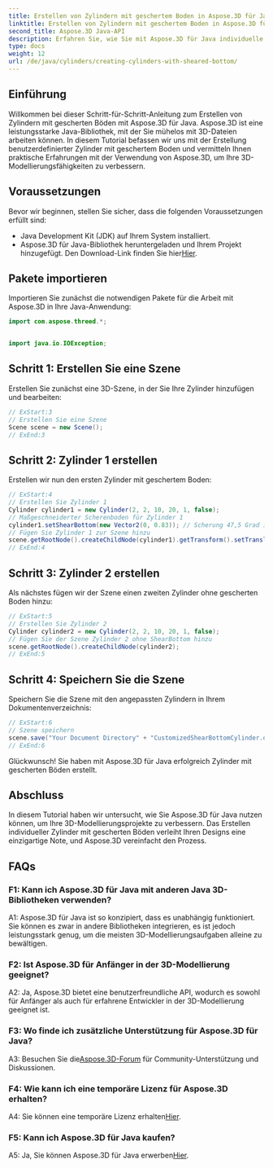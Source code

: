 ```yaml
---
title: Erstellen von Zylindern mit geschertem Boden in Aspose.3D für Java
linktitle: Erstellen von Zylindern mit geschertem Boden in Aspose.3D für Java
second_title: Aspose.3D Java-API
description: Erfahren Sie, wie Sie mit Aspose.3D für Java individuelle Zylinder mit gescherten Böden erstellen. Verbessern Sie Ihre 3D-Modellierungsfähigkeiten mit dieser Schritt-für-Schritt-Anleitung.
type: docs
weight: 12
url: /de/java/cylinders/creating-cylinders-with-sheared-bottom/
---
```

## Einführung

Willkommen bei dieser Schritt-für-Schritt-Anleitung zum Erstellen von Zylindern mit gescherten Böden mit Aspose.3D für Java. Aspose.3D ist eine leistungsstarke Java-Bibliothek, mit der Sie mühelos mit 3D-Dateien arbeiten können. In diesem Tutorial befassen wir uns mit der Erstellung benutzerdefinierter Zylinder mit geschertem Boden und vermitteln Ihnen praktische Erfahrungen mit der Verwendung von Aspose.3D, um Ihre 3D-Modellierungsfähigkeiten zu verbessern.

## Voraussetzungen

Bevor wir beginnen, stellen Sie sicher, dass die folgenden Voraussetzungen erfüllt sind:
- Java Development Kit (JDK) auf Ihrem System installiert.
-  Aspose.3D für Java-Bibliothek heruntergeladen und Ihrem Projekt hinzugefügt. Den Download-Link finden Sie hier[Hier](https://releases.aspose.com/3d/java/).

## Pakete importieren

Importieren Sie zunächst die notwendigen Pakete für die Arbeit mit Aspose.3D in Ihre Java-Anwendung:
```java
import com.aspose.threed.*;


import java.io.IOException;
```

## Schritt 1: Erstellen Sie eine Szene

Erstellen Sie zunächst eine 3D-Szene, in der Sie Ihre Zylinder hinzufügen und bearbeiten:
```java
// ExStart:3
// Erstellen Sie eine Szene
Scene scene = new Scene();
// ExEnd:3
```

## Schritt 2: Zylinder 1 erstellen

Erstellen wir nun den ersten Zylinder mit geschertem Boden:
```java
// ExStart:4
// Erstellen Sie Zylinder 1
Cylinder cylinder1 = new Cylinder(2, 2, 10, 20, 1, false);
// Maßgeschneiderter Scherenboden für Zylinder 1
cylinder1.setShearBottom(new Vector2(0, 0.83)); // Scherung 47,5 Grad in der xy-Ebene (z-Achse)
// Fügen Sie Zylinder 1 zur Szene hinzu
scene.getRootNode().createChildNode(cylinder1).getTransform().setTranslation(10, 0, 0);
// ExEnd:4
```

## Schritt 3: Zylinder 2 erstellen

Als nächstes fügen wir der Szene einen zweiten Zylinder ohne gescherten Boden hinzu:
```java
// ExStart:5
// Erstellen Sie Zylinder 2
Cylinder cylinder2 = new Cylinder(2, 2, 10, 20, 1, false);
// Fügen Sie der Szene Zylinder 2 ohne ShearBottom hinzu
scene.getRootNode().createChildNode(cylinder2);
// ExEnd:5
```

## Schritt 4: Speichern Sie die Szene

Speichern Sie die Szene mit den angepassten Zylindern in Ihrem Dokumentenverzeichnis:
```java
// ExStart:6
// Szene speichern
scene.save("Your Document Directory" + "CustomizedShearBottomCylinder.obj", FileFormat.WAVEFRONTOBJ);
// ExEnd:6
```

Glückwunsch! Sie haben mit Aspose.3D für Java erfolgreich Zylinder mit gescherten Böden erstellt.

## Abschluss

In diesem Tutorial haben wir untersucht, wie Sie Aspose.3D für Java nutzen können, um Ihre 3D-Modellierungsprojekte zu verbessern. Das Erstellen individueller Zylinder mit gescherten Böden verleiht Ihren Designs eine einzigartige Note, und Aspose.3D vereinfacht den Prozess.

## FAQs

### F1: Kann ich Aspose.3D für Java mit anderen Java 3D-Bibliotheken verwenden?

A1: Aspose.3D für Java ist so konzipiert, dass es unabhängig funktioniert. Sie können es zwar in andere Bibliotheken integrieren, es ist jedoch leistungsstark genug, um die meisten 3D-Modellierungsaufgaben alleine zu bewältigen.

### F2: Ist Aspose.3D für Anfänger in der 3D-Modellierung geeignet?

A2: Ja, Aspose.3D bietet eine benutzerfreundliche API, wodurch es sowohl für Anfänger als auch für erfahrene Entwickler in der 3D-Modellierung geeignet ist.

### F3: Wo finde ich zusätzliche Unterstützung für Aspose.3D für Java?

 A3: Besuchen Sie die[Aspose.3D-Forum](https://forum.aspose.com/c/3d/18) für Community-Unterstützung und Diskussionen.

### F4: Wie kann ich eine temporäre Lizenz für Aspose.3D erhalten?

 A4: Sie können eine temporäre Lizenz erhalten[Hier](https://purchase.aspose.com/temporary-license/).

### F5: Kann ich Aspose.3D für Java kaufen?

 A5: Ja, Sie können Aspose.3D für Java erwerben[Hier](https://purchase.aspose.com/buy).